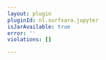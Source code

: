 ```yaml
---
layout: plugin
pluginId: nl.surfsara.jupyter
isJarAvailable: true
error: ''
violations: []

---
```

